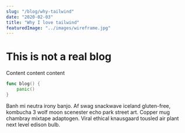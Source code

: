 ```yaml
---
slug: "/blog/why-tailwind"
date: "2020-02-03"
title: "Why I love tailwind"
featuredImage: "../images/wireframe.jpg"
---
```


# This is not a real blog

Content content content

```go
func blog() {
    panic()
}
```

Banh mi neutra irony banjo. Af swag snackwave iceland gluten-free, kombucha 3 wolf moon scenester echo park street art. Copper mug chambray mixtape adaptogen. Viral ethical knausgaard tousled air plant next level edison bulb.
